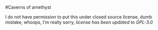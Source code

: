 #Caverns of amethyst

I do not have permission to put this under closed source license, dumb mistake, whoops, I'm really sorry, 
*license has been updated to GPL-3.0*